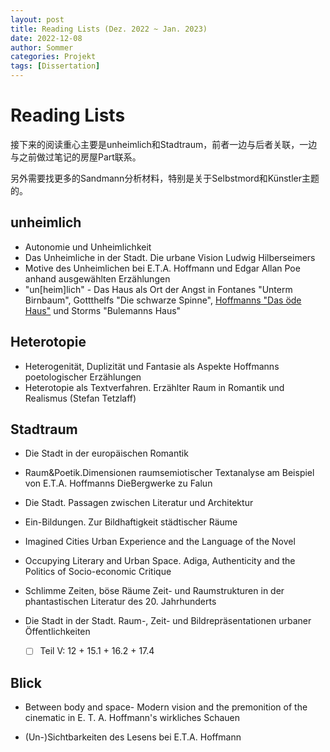 ```yaml
---
layout: post
title: Reading Lists (Dez. 2022 ~ Jan. 2023)
date: 2022-12-08
author: Sommer
categories: Projekt
tags: [Dissertation]
---
```


# Reading Lists

接下来的阅读重心主要是unheimlich和Stadtraum，前者一边与后者关联，一边与之前做过笔记的房屋Part联系。

另外需要找更多的Sandmann分析材料，特别是关于Selbstmord和Künstler主题的。

## unheimlich

- Autonomie und Unheimlichkeit
- Das Unheimliche in der Stadt. Die urbane Vision Ludwig Hilberseimers 
- Motive des Unheimlichen bei E.T.A. Hoffmann und Edgar Allan Poe anhand ausgewählten Erzählungen
- "un[heim]lich" - Das Haus als Ort der Angst in Fontanes "Unterm Birnbaum", Gottthelfs "Die schwarze Spinne", <u>Hoffmanns "Das öde Haus"</u> und Storms "Bulemanns Haus"



## Heterotopie

- Heterogenität, Duplizität und Fantasie als Aspekte Hoffmanns poetologischer Erzählungen
- Heterotopie als Textverfahren. Erzählter Raum in Romantik und Realismus (Stefan Tetzlaff) 



## Stadtraum

- Die Stadt in der europäischen Romantik
- Raum&Poetik.Dimensionen raumsemiotischer Textanalyse am Beispiel von E.T.A. Hoffmanns DieBergwerke zu Falun
- Die Stadt. Passagen zwischen Literatur und Architektur
- Ein-Bildungen. Zur Bildhaftigkeit städtischer Räume
- Imagined Cities Urban Experience and the Language of the Novel
- Occupying Literary and Urban Space. Adiga, Authenticity and the Politics of Socio-economic Critique
- Schlimme Zeiten, böse Räume Zeit- und Raumstrukturen in der phantastischen Literatur des 20. Jahrhunderts

- Die Stadt in der Stadt. Raum-, Zeit- und Bildrepräsentationen urbaner Öffentlichkeiten
  - [ ] Teil V: 12 + 15.1 + 16.2 + 17.4



## Blick

- Between body and space- Modern vision and the premonition of the cinematic in E. T. A. Hoffmann's wirkliches Schauen

- (Un-)Sichtbarkeiten des Lesens bei E.T.A. Hoffmann

